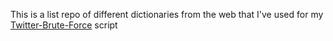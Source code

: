 This is a list repo of different dictionaries from the web that I've used for my [Twitter-Brute-Force](https://github.com/dpeticol/Twitter-Brute-Force) script
